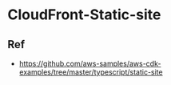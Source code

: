 # CloudFront-Static-site

## Ref
- https://github.com/aws-samples/aws-cdk-examples/tree/master/typescript/static-site
